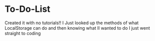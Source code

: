 To-Do-List
==========

Created it with no tutorials!! I Just looked up the methods of what LocalStorage can do and then knowing what II wanted to do I just went straight to coding
